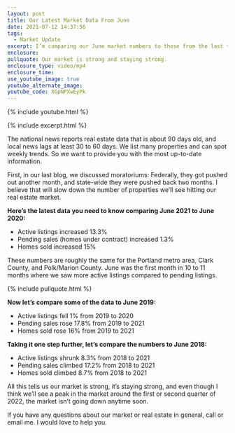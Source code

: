 ```yaml
---
layout: post
title: Our Latest Market Data From June
date: 2021-07-12 14:37:56
tags:
  - Market Update
excerpt: I’m comparing our June market numbers to those from the last three years.
enclosure:
pullquote: Our market is strong and staying strong.
enclosure_type: video/mp4
enclosure_time:
use_youtube_image: true
youtube_alternate_image:
youtube_code: XGpNPXwEyPk
---
```

{% include youtube.html %}

{% include excerpt.html %}

The national news reports real estate data that is about 90 days old, and local news lags at least 30 to 60 days. We list many properties and can spot weekly trends. So we want to provide you with the most up-to-date information.&nbsp;

First, in our last blog, we discussed moratoriums: Federally, they got pushed out another month, and state-wide they were pushed back two months. I believe that will slow down the number of properties we’ll see hitting our real estate market.&nbsp;

**Here’s the latest data you need to know comparing June 2021 to June 2020:**

* Active listings increased 13.3%
* Pending sales (homes under contract) increased 1.3%
* Homes sold increased 15%

These numbers are roughly the same for the Portland metro area, Clark County, and Polk/Marion County. June was the first month in 10 to 11 months where we saw more active listings compared to pending listings.

{% include pullquote.html %}

**Now let’s compare some of the data to June 2019:**

* Active listings fell 1% from 2019 to 2020
* Pending sales rose 17.8% from 2019 to 2021
* Homes sold rose 16% from 2019 to 2021

**Taking it one step further, let’s compare the numbers to June 2018:**

* Active listings shrunk 8.3% from 2018 to 2021
* Pending sales climbed 17.2% from 2018 to 2021
* Homes sold climbed 8.7% from 2018 to 2021

All this tells us our market is strong, it’s staying strong, and even though I think we’ll see a peak in the market around the first or second quarter of 2022, the market isn’t going down anytime soon.

If you have any questions about our market or real estate in general, call or email me. I would love to help you.
